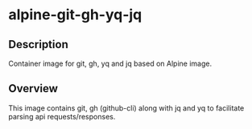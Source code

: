 # alpine-git-gh-yq-jq

## Description

Container image for git, gh, yq and jq based on Alpine image.

## Overview

This image contains git, gh (github-cli) along with jq and yq to facilitate parsing api requests/responses.

